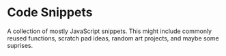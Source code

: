 # Code Snippets
A collection of mostly JavaScript snippets. This might include commonly reused functions, scratch pad ideas, random art projects, and maybe some suprises.
